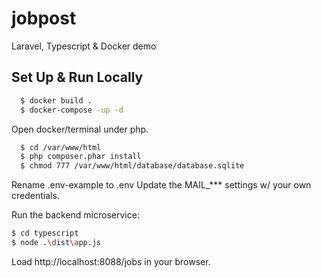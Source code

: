 
# jobpost

Laravel, Typescript &amp; Docker demo




## Set Up & Run Locally

```bash
  $ docker build .
  $ docker-compose -up -d
```
Open docker/terminal under php.

```bash
  $ cd /var/www/html
  $ php composer.phar install
  $ chmod 777 /var/www/html/database/database.sqlite
```
Rename .env-example to .env
Update the MAIL_*** settings w/ your own credentials.

Run the backend microservice:
```bash
$ cd typescript
$ node .\dist\app.js
```
Load http://localhost:8088/jobs in your browser.
